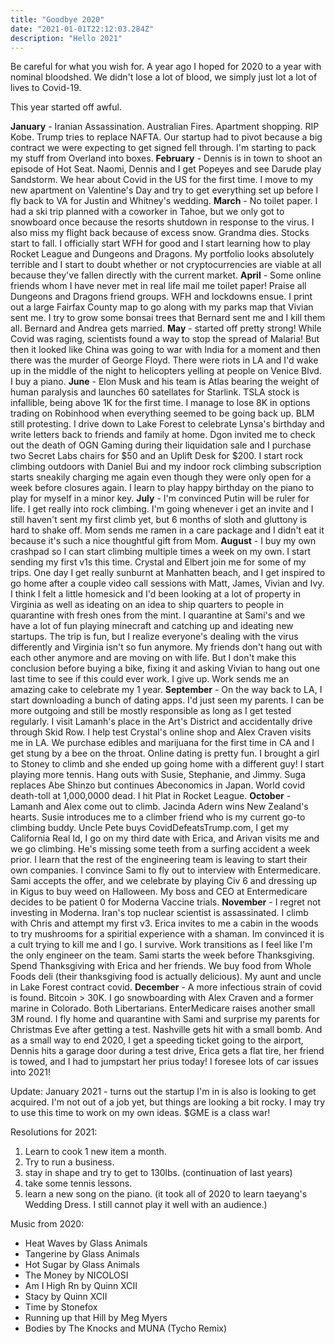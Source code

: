 ```yaml
---
title: "Goodbye 2020"
date: "2021-01-01T22:12:03.284Z"
description: "Hello 2021"
---
```


Be careful for what you wish for. A year ago I hoped for 2020 to a year with nominal bloodshed. We didn't lose a lot of blood, we simply just lot a lot of lives to Covid-19.

This year started off awful.

__January__ - Iranian Assassination. Australian Fires. Apartment shopping. RIP Kobe. Trump tries to replace NAFTA. Our startup had to pivot because a big contract we were expecting to get signed fell through. I'm starting to pack my stuff from Overland into boxes.
__February__ - Dennis is in town to shoot an episode of Hot Seat. Naomi, Dennis and I get Popeyes and see Darude play Sandstorm. We hear about Covid in the US for the first time. I move to my new apartment on Valentine's Day and try to get everything set up before I fly back to VA for Justin and Whitney's wedding.
__March__ -  No toilet paper. I had a ski trip planned with a coworker in Tahoe, but we only got to snowboard once because the resorts shutdown in response to the virus. I also miss my flight back because of excess snow. Grandma dies. Stocks start to fall. I officially start WFH for good and I start learning how to play Rocket League and Dungeons and Dragons. My portfolio looks absolutely terrible and I start to doubt whether or not cryptocurrencies are viable at all because they've fallen directly with the current market.
__April__ - Some online friends whom I have never met in real life mail me toilet paper! Praise all Dungeons and Dragons friend groups. WFH and lockdowns ensue. I print out a large Fairfax County map to go along with my parks map that Vivian sent me. I try to grow some bonsai trees that Bernard sent me and I kill them all. Bernard and Andrea gets married.
__May__ - started off pretty strong! While Covid was raging, scientists found a way to stop the spread of Malaria! But then it looked like China was going to war with India for a moment and then there was the murder of George Floyd. There were riots in LA and I'd wake up in the middle of the night to helicopters yelling at people on Venice Blvd. I buy a piano.
__June__ - Elon Musk and his team is Atlas bearing the weight of human paralysis and launches 60 satellates for Starlink. TSLA stock is infallible, being above 1K for the first time. I manage to lose 8K in options trading on Robinhood when everything seemed to be going back up. BLM still protesting. I drive down to Lake Forest to celebrate Lynsa's birthday and write letters back to friends and family at home. Dgon invited me to check out the death of OGN Gaming during their liquidation sale and I purchase two Secret Labs chairs for $50 and an Uplift Desk for $200. I start rock climbing outdoors with Daniel Bui and my indoor rock climbing subscription starts sneakily charging me again even though they were only open for a week before closures again. I learn to play happy birthday on the piano to play for myself in a minor key.
__July__ - I'm convinced Putin will be ruler for life. I get really into rock climbing. I'm going whenever i get an invite and I still haven't sent my first climb yet, but 6 months of sloth and gluttony is hard to shake off. Mom sends me ramen in a care package and I didn't eat it because it's such a nice thoughtful gift from Mom.
__August__ - I buy my own crashpad so I can start climbing multiple times a week on my own. I start sending my first v1s this time. Crystal and Elbert join me for some of my trips. One day I get really sunburnt at Manhatten beach, and I get inspired to go home after a couple video call sessions with Matt, James, Vivian and Ivy. I think I felt a little homesick and I'd been looking at a lot of property in Virginia as well as ideating on an idea to ship quarters to people in quarantine with fresh ones from the mint. I quarantine at Sami's and we have a lot of fun playing minecraft and catching up and ideating new startups. The trip is fun, but I realize everyone's dealing with the virus differently and Virginia isn't so fun anymore. My friends don't hang out with each other anymore and are moving on with life. But I don't make this conclusion before buying a bike, fixing it and asking Vivian to hang out one last time to see if this could ever work. I give up. Work sends me an amazing cake to celebrate my 1 year.
__September__ - On the way back to LA, I start downloading a bunch of dating apps. I'd just seen my parents. I can be more outgoing and still be mostly responsible as long as I get tested regularly. I visit Lamanh's place in the Art's District and accidentally drive through Skid Row. I help test Crystal's online shop and Alex Craven visits me in LA. We purchase edibles and marijuana for the first time in CA and I get stung by a bee on the throat. Online dating is pretty fun. I brought a girl to Stoney to climb and she ended up going home with a different guy! I start playing more tennis. Hang outs with Susie, Stephanie, and Jimmy. Suga replaces Abe Shinzo but continues Abeconomics in Japan. World covid death-toll at 1,000,0000 dead. I hit Plat in Rocket League.
__October__ - Lamanh and Alex come out to climb. Jacinda Adern wins New Zealand's hearts. Susie introduces me to a climber friend who is my current go-to climbing buddy. Uncle Pete buys CovidDefeatsTrump.com, I get my California Real Id, I go on my third date with Erica, and Arivan visits me and we go climbing. He's missing some teeth from a surfing accident a week prior. I learn that the rest of the engineering team is leaving to start their own companies. I convince Sami to fly out to interview with Entermedicare. Sami accepts the offer, and we celebrate by playing Civ 6 and dressing up in Kigus to buy weed on Halloween. My boss and CEO at Entermedicare decides to be patient 0 for Moderna Vaccine trials.
__November__ - I regret not investing in Moderna. Iran's top nuclear scientist is assassinated. I climb with Chris and attempt my first v3. Erica invites to me a cabin in the woods to try mushrooms for a spiritial experience with a shaman. Im convinced it is a cult trying to kill me and I go. I survive. Work transitions as I feel like I'm the only engineer on the team. Sami starts the week before Thanksgiving. Spend Thanksgiving with Erica and her friends. We buy food from Whole Foods deli (their thanksgiving food is actually delicious). My aunt and uncle in Lake Forest contract covid.
__December__ - A more infectious strain of covid is found. Bitcoin > 30K. I go snowboarding with Alex Craven and a former marine in Colorado. Both Libertarians. EnterMedicare raises another small 3M round. I fly home and quarantine with Sami and surprise my parents for Christmas Eve after getting a test. Nashville gets hit with a small bomb. And as a small way to end 2020, I get a speeding ticket going to the airport, Dennis hits a garage door during a test drive, Erica gets a flat tire, her friend is towed, and I had to jumpstart her prius today! I foresee lots of car issues into 2021!


Update: January 2021 - turns out the startup I'm in is also is looking to get acquired. I'm not out of a job yet, but things are looking a bit rocky. I may try to use this time to work on my own ideas. $GME is a class war!

Resolutions for 2021:
1. Learn to cook 1 new item a month.
2. Try to run a business.
3. stay in shape and try to get to 130lbs. (continuation of last years)
4. take some tennis lessons.
5. learn a new song on the piano. (it took all of 2020 to learn taeyang's Wedding Dress. I still cannot play it well with an audience.)

Music from 2020:

- Heat Waves by Glass Animals
- Tangerine by Glass Animals
- Hot Sugar by Glass Animals
- The Money by NICOLOSI
- Am I High Rn by Quinn XCII
- Stacy by Quinn XCII
- Time by Stonefox
- Running up that Hill by Meg Myers
- Bodies by The Knocks and MUNA (Tycho Remix)